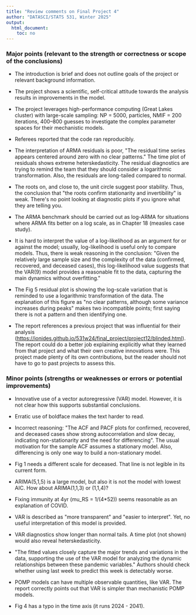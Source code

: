 ```yaml
---
title: "Review comments on Final Project 4"
author: "DATASCI/STATS 531, Winter 2025"
output:
  html_document:
    toc: no
---
```


### Major points (relevant to the strength or correctness or scope of the conclusions)

* The introduction is brief and does not outline goals of the project or relevant background information.

* The project shows a scientific, self-critical attitude towards the analysis results in improvements in the model.

* The project leverages high-performance computing (Great Lakes cluster) with large-scale sampling: NP = 5000, particles, NMIF = 200 iterations, 400–800 guesses to investigate the complex parameter spaces for their mechanistic models.

* Referees reported that the code ran reproducibly.

* The interpretation of ARMA residuals is poor, "The residual time series appears centered around zero with no clear patterns."  The time plot of residuals shows extreme heterskedasticity. The residual diagnostics are trying to remind the team that they should consider a logarithmic transformation. Also, the residuals are long-tailed compared to normal.

* The roots on, and close to, the unit circle suggest poor stability. Thus, the conclusion that "the roots confirm stationarity and invertibility" is weak. There's no point looking at diagnostic plots if you ignore what they are telling you.

* The ARMA benchmark should be carried out as log-ARMA for situations where ARMA fits better on a log scale, as in Chapter 18 (measles case study).

* It is hard to interpret the value of a log-likelihood as an argument for or against the model; usually, log-likelihood is useful only to compare models. Thus, there is weak reasoning in the conclusion: "Given the relatively large sample size and the complexity of the data (confirmed, recovered, and deceased cases), this log-likelihood value suggests that the VAR(9) model provides a reasonable fit to the data, capturing the main dynamics without overfitting."

* The Fig 5 residual plot is showing the log-scale variation that is  reminded to use a logarithmic transformation of the data. The explanation of this figure as "no clear patterns, although some variance increases during peaks" makes two incompatible points; first saying there is not a pattern and then identifying one.

* The report references a previous project that was influential for their analysis (https://ionides.github.io/531w24/final_project/project12/blinded.html). The report could do a better job explaining explicitly what they learned from that project and what their own creative innovations were. This project made plenty of its own contributions, but the reader should not have to go to past projects to assess this.

### Minor points (strengths or weaknesses or errors or potential improvements)

* Innovative use of a vector autoregressive (VAR) model. However, it is not clear how this supports substantial conclusions.

* Erratic use of boldface makes the text harder to read.

* Incorrect reasoning: "The ACF and PACF plots for confirmed, recovered, and deceased cases show strong autocorrelation and slow decay, indicating non-stationarity and the need for differencing". The usual motivation for the sample ACF assumes a stationary model. Also, differencing is only one way to build a non-stationary model.

* Fig 1 needs a different scale for deceased. That line is not legible in its current form.

* ARIMA(5,1,5) is a large model, but also it is not the model with lowest AIC. How about ARIMA(1,1,3) or (1,1,4)?

* Fixing immunity at 4yr (mu_RS = 1/(4*52)) seems reasonable as an explanation of COVID. 

* VAR is described as "more transparent" and "easier to interpret". Yet, no useful interpretation of this model is provided.

* VAR diagnostics show longer than normal tails. A time plot (not shown) would also reveal heterskedasticity. 

* "The fitted values closely capture the major trends and variations in the data, supporting the use of the VAR model for analyzing the dynamic relationships between these pandemic variables." Authors should check whether using last week to predict this week is detectably worse. 

* POMP models can have multiple observable quantities, like VAR. The report correctly points out that VAR is simpler than mechanistic POMP models.

* Fig 4 has a typo in the time axis (it runs 2024 - 2041).




